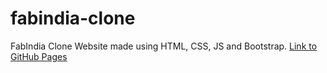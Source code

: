 # fabindia-clone
FabIndia Clone Website made using HTML, CSS, JS and Bootstrap.
[Link to GitHub Pages](https://namanpurii.github.io/fabindia-clone/)
